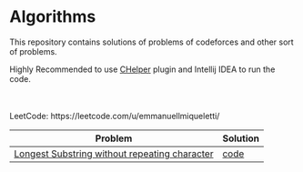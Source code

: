 # Algorithms
This repository contains solutions of problems of codeforces and other sort of problems. 

Highly Recommended to use [CHelper](https://plugins.jetbrains.com/plugin/7091-chelper) plugin and Intellij IDEA to run the code.


<br/>
<br/>
LeetCode: https://leetcode.com/u/emmanuellmiqueletti/

<br>

| Problem                                           | Solution | 
|---------------------------------------------------|----------|
| [Longest Substring without repeating character](https://leetcode.com/problems/longest-substring-without-repeating-characters/) | [code](https://github.com/manelmiq/Algorithms/blob/master/src/leetcode/longestSubstringWithoutRepeatingCharacters/LongestSubstring.java) |
